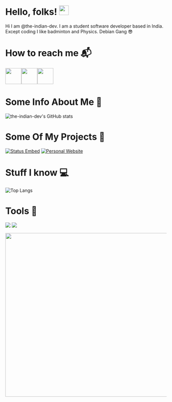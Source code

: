 # Hello, folks! <img src="https://raw.githubusercontent.com/MartinHeinz/MartinHeinz/master/wave.gif" width="30px">
Hi I am @the-indian-dev. I am a student software developer based in India. Except coding I like badminton and Physics.
Debian Gang 😎
# How to reach me 📬
<p><a href="https://discord.com/users/557467854266433537"><img src="https://cdn.logojoy.com/wp-content/uploads/20210422095037/discord-mascot.png" width="50" height="50"/></a><a href="https://theindiandev.xyz"><img src="https://upload.wikimedia.org/wikipedia/commons/8/87/Google_Chrome_icon_%282011%29.png" width="50" height="50"/></a><a href="https://blog.theindiandev.xyz"><img src=https://cdn2.iconfinder.com/data/icons/social-icon-3/512/social_style_3_rss-512.png width="50" height="50"/></a></p>

# Some Info About Me 📝
![the-indian-dev's GitHub stats](https://github-readme-stats.vercel.app/api?username=the-indian-dev&count_private=true&show_icons=true&theme=dracula)
# Some Of My Projects 🌟
[![Status Embed](https://github-readme-stats.vercel.app/api/pin/?username=the-indian-dev&repo=status-embed&theme=dracula)](https://github.com/the-indian-dev/status-embed)
[![Personal Website](https://github-readme-stats.vercel.app/api/pin/?username=the-indian-dev&repo=personal-website&theme=dracula)](https://github.com/the-indian-dev/personal-website)
# Stuff I know 💻
![Top Langs](https://github-readme-stats.vercel.app/api/top-langs/?username=the-indian-dev&hide=java,c,C++,dart,javascript&theme=dracula)  
# Tools 🔧
![](https://img.shields.io/badge/Operating%20System-Linux-informational?style=flat&logo=Linux&logoColor=white&color=2bbc8a)
![](https://img.shields.io/badge/Main%20Editor-PyCharm-informational?style=flat&logo=&logoColor=white&color=2bbc8a)
<p><a href="https://discord.gg/qEYbuWu5NE"><img src=https://statusembed.theindiandev.xyz/api/557467854266433537.png width="600" height="512"/></a></p>
